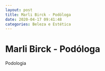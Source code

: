 ```yaml
---
layout: post
title: Marli Birck - Podóloga 
date: 2020-04-17 09:41:48 
categories: Beleza e Estética
---
```


# Marli Birck - Podóloga 

Podologia
